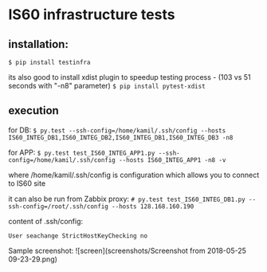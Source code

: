 # IS60 infrastructure tests

## installation: 

`$ pip install testinfra`

its also good to install xdist plugin to speedup testing process - (103 vs 51 seconds with "-n8" parameter)
`$ pip install pytest-xdist`


## execution

for DB: `$ py.test --ssh-config=/home/kamil/.ssh/config --hosts IS60_INTEG_DB1,IS60_INTEG_DB2,IS60_INTEG_DB1,IS60_INTEG_DB3 -n8`

for APP: `$ py.test test_IS60_INTEG_APP1.py --ssh-config=/home/kamil/.ssh/config --hosts IS60_INTEG_APP1 -n8 -v`


where /home/kamil/.ssh/config is configuration which allows you to connect to IS60 site

it can also be run from Zabbix proxy: `# py.test test_IS60_INTEG_DB1.py --ssh-config=/root/.ssh/config --hosts 128.168.160.190`

content of .ssh/config:

`User seachange
 StrictHostKeyChecking no`

Sample screenshot:
![screen](screenshots/Screenshot from 2018-05-25 09-23-29.png)